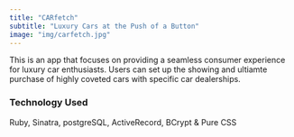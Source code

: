 ```yaml
---
title: "CARfetch"
subtitle: "Luxury Cars at the Push of a Button"
image: "img/carfetch.jpg"
---
```


This is an app that focuses on providing a seamless consumer experience for luxury car enthusiasts. Users can set up the showing and ultiamte purchase of highly coveted cars with specific car dealerships.

### Technology Used
Ruby, Sinatra, postgreSQL, ActiveRecord, BCrypt & Pure CSS
